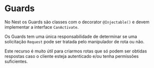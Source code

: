 # Guards

No Nest os Guards são classes com o decorator `@Injectable()` e devem implementar a interface `CanActivate`.

Os Guards tem uma única responsabilidade de determinar se uma solicitação `Request` pode ser tratada pelo manipulador de rota ou não.

Este recurso é muito útil para criarmos rotas que só podem ser obtidas respostas caso o cliente esteja autenticado e/ou tenha permissões suficientes.
